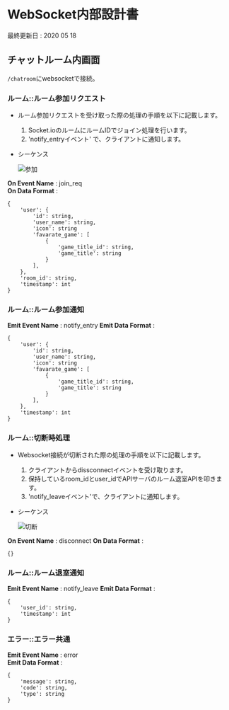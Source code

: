 # WebSocket内部設計書
最終更新日 : 2020 05 18  

## チャットルーム内画面

`/chatroom`にwebsocketで接続。  

### ルーム::ルーム参加リクエスト

- ルーム参加リクエストを受け取った際の処理の手順を以下に記載します。
	1. Socket.ioのルームにルームIDでジョイン処理を行います。
	2. 'notify_entryイベント' で、クライアントに通知します。

- シーケンス

	![参加](https://github.com/taniwhy/mochi-match-rest/blob/doc/out/websocket/%E3%83%AB%E3%83%BC%E3%83%A0%E5%8F%82%E5%8A%A0/%E3%83%AB%E3%83%BC%E3%83%A0%E5%8F%82%E5%8A%A0.png?raw=true)

__On  Event Name__  : join_req  
__On Data Format__ :  

	{
		'user': {
			'id': string,
			'user_name': string,
			'icon': string
			'favarate_game': [
				{
					'game_title_id': string,
					'game_title': string
				}
			],
		},
		'room_id': string,
		'timestamp': int
	}

### ルーム::ルーム参加通知

__Emit Event Name__ : notify_entry
__Emit Data Format__ :  

	{
		'user': {
			'id': string,
			'user_name': string,
			'icon': string
			'favarate_game': [
				{
					'game_title_id': string,
					'game_title': string
				}
			],
		},
		'timestamp': int
	}

### ルーム::切断時処理

- Websocket接続が切断された際の処理の手順を以下に記載します。
	1. クライアントからdissconnectイベントを受け取ります。
	2. 保持しているroom_idとuser_idでAPIサーバのルーム退室APIを叩きます。
	3. 'notify_leaveイベント'で、クライアントに通知します。

- シーケンス

	![切断](https://github.com/taniwhy/mochi-match-rest/blob/doc/out/websocket/%E3%83%AB%E3%83%BC%E3%83%A0%E9%80%80%E5%AE%A4/%E3%83%AB%E3%83%BC%E3%83%A0%E9%80%80%E5%AE%A4.png?raw=true)

__On Event Name__ : disconnect
__On Data Format__ :  

	{}

### ルーム::ルーム退室通知

__Emit Event Name__ : notify_leave
__Emit Data Format__ :  

	{
		'user_id': string,
		'timestamp': int
	}

### エラー::エラー共通

__Emit Event Name__ : error  
__Emit Data Format__ :  

	{
		'message': string,
		'code': string,
		'type': string
	}
